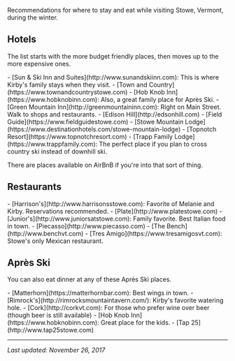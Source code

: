 Recommendations for where to stay and eat while visiting Stowe, Vermont, during the winter.

## Hotels

The list starts with the more budget friendly places, then moves up to the more expensive ones.

<div  markdown="1" class="custom-list">
- [Sun & Ski Inn and Suites](http://www.sunandskiinn.com): This is where Kirby's family stays when they visit.
- [Town and Country](https://www.townandcountrystowe.com)
- [Hob Knob Inn](https://www.hobknobinn.com): Also, a great family place for Après Ski.
- [Green Mountain Inn](http://greenmountaininn.com): Right on Main Street. Walk to shops and restaurants.
- [Edison Hill](http://edsonhill.com)
- [Field Guide](https://www.fieldguidestowe.com)
- [Stowe Mountain Lodge](https://www.destinationhotels.com/stowe-mountain-lodge)
- [Topnotch Resort](https://www.topnotchresort.com)
- [Trapp Family Lodge](https://www.trappfamily.com): The perfect place if you plan to cross country ski instead of downhill ski.
</div>

There are places available on AirBnB if you're into that sort of thing.

## Restaurants

<div  markdown="1" class="custom-list">
- [Harrison's](http://www.harrisonsstowe.com): Favorite of Melanie and Kirby. Reservations recommended.
- [Plate](http://www.platestowe.com)
- [Junior's](http://www.juniorsatstowe.com): Family favorite. Best Italian food in town.
- [Piecasso](http://www.piecasso.com)
- [The Bench](http://www.benchvt.com)
- [Tres Amigo](https://www.tresamigosvt.com): Stowe's only Mexican restaurant.
</div>

## Après Ski

You can also eat dinner at any of these Après Ski places.

<div  markdown="1" class="custom-list">
- [Matterhorn](https://matterhornbar.com): Best wings in town.
- [Rimrock's](http://rimrocksmountaintavern.com/): Kirby's favorite watering hole.
- [Cork](http://corkvt.com): For those who prefer wine over beer (though beer is still available)
- [Hob Knob Inn](https://www.hobknobinn.com): Great place for the kids.
- [Tap 25](http://www.tap25stowe.com)
</div>

---

_Last updated: November 26, 2017_
